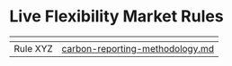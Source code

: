 # Live Flexibility Market Rules

<table data-view="cards"><thead><tr><th></th><th data-type="content-ref"></th></tr></thead><tbody><tr><td>Rule XYZ</td><td><a href="carbon-reporting-methodology.md">carbon-reporting-methodology.md</a></td></tr></tbody></table>

